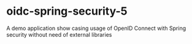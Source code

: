 # oidc-spring-security-5
A demo application show casing usage of OpenID Connect with Spring security without need of external libraries

